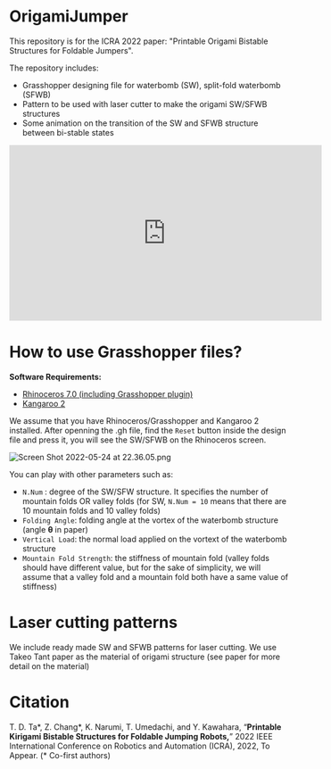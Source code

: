 # OrigamiJumper

This repository is for the ICRA 2022 paper: "Printable Origami Bistable Structures for Foldable Jumpers".

The repository includes:

- Grasshopper designing file for waterbomb (SW), split-fold waterbomb (SFWB)
- Pattern to be used with laser cutter to make the origami SW/SFWB structures
- Some animation on the transition of the SW and SFWB structure between bi-stable states

<iframe width="560" height="315" src="https://www.youtube.com/embed/15y4ZFg5i5Y" title="YouTube video player" frameborder="0" allow="accelerometer; autoplay; clipboard-write; encrypted-media; gyroscope; picture-in-picture" allowfullscreen></iframe>

# How to use Grasshopper files?

**Software Requirements:**

- [Rhinoceros 7.0 (including Grasshopper plugin)](https://www.rhino3d.com)
- [Kangaroo 2](https://www.food4rhino.com/en/app/kangaroo-physics)

We assume that you have Rhinoceros/Grasshopper and Kangaroo 2 installed. After openning the .gh file, find the `Reset` button inside the design file and press it, you will see the SW/SFWB on the Rhinoceros screen.

![Screen Shot 2022-05-24 at 22.36.05.png](https://s3.us-west-2.amazonaws.com/secure.notion-static.com/a8a1abed-a659-4f82-8849-3c4db099664b/Screen_Shot_2022-05-24_at_22.36.05.png?X-Amz-Algorithm=AWS4-HMAC-SHA256&X-Amz-Content-Sha256=UNSIGNED-PAYLOAD&X-Amz-Credential=AKIAT73L2G45EIPT3X45%2F20220525%2Fus-west-2%2Fs3%2Faws4_request&X-Amz-Date=20220525T031712Z&X-Amz-Expires=86400&X-Amz-Signature=42a14392e259e342fdf1a7afeaa431304b73ecbe48eda2c4cf07f43a2f8c3100&X-Amz-SignedHeaders=host&response-content-disposition=filename%20%3D%22Screen%2520Shot%25202022-05-24%2520at%252022.36.05.png%22&x-id=GetObject)

You can play with other parameters such as:

- `N.Num` : degree of the SW/SFW structure. It specifies the number of mountain folds OR valley folds (for SW, `N.Num = 10` means that there are 10 mountain folds and 10 valley folds)
- `Folding Angle`: folding angle at the vortex of the waterbomb structure (angle **θ** in paper)
- `Vertical Load`: the normal load applied on the vortext of the waterbomb structure
- `Mountain Fold Strength`: the stiffness of mountain fold (valley folds should have different value, but for the sake of simplicity, we will assume that a valley fold and a mountain fold both have a same value of stiffness)

# Laser cutting patterns

We include ready made SW and SFWB patterns for laser cutting. We use Takeo Tant paper as the material of origami structure (see paper for more detail on the material)

# Citation

T. D. Ta*, Z. Chang*, K. Narumi, T. Umedachi, and Y. Kawahara, “**Printable Kirigami Bistable Structures for Foldable Jumping Robots,**” 2022 IEEE International Conference on Robotics and Automation (ICRA), 2022, To Appear. (* Co-first authors)
